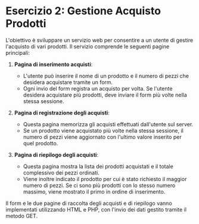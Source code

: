 # Esercizio 2: Gestione Acquisto Prodotti

L'obiettivo è sviluppare un servizio web per consentire a un utente di gestire l'acquisto di vari prodotti. Il servizio comprende le seguenti pagine principali:

1. **Pagina di inserimento acquisti**:
   - L'utente può inserire il nome di un prodotto e il numero di pezzi che desidera acquistare tramite un form. 
   - Ogni invio del form registra un acquisto per volta. Se l'utente desidera acquistare più prodotti, deve inviare il form più volte nella stessa sessione.

2. **Pagina di registrazione degli acquisti**:
   - Questa pagina memorizza gli acquisti effettuati dall'utente sul server.
   - Se un prodotto viene acquistato più volte nella stessa sessione, il numero di pezzi viene aggiornato con l'ultimo valore inserito per quel prodotto.

3. **Pagina di riepilogo degli acquisti**:
   - Questa pagina mostra la lista dei prodotti acquistati e il totale complessivo dei pezzi ordinati.
   - Viene inoltre indicato il prodotto per cui è stato richiesto il maggior numero di pezzi. Se ci sono più prodotti con lo stesso numero massimo, viene mostrato il primo in ordine di inserimento.

Il form e le due pagine di raccolta degli acquisti e di riepilogo vanno implementati utilizzando HTML e PHP, con l'invio dei dati gestito tramite il metodo GET.